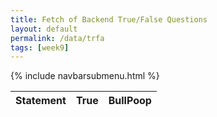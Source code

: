 ```yaml
---
title: Fetch of Backend True/False Questions
layout: default
permalink: /data/trfa
tags: [week9]
---
```


{% include navbarsubmenu.html %}

<!-- HTML table fragment for page -->
<table>
  <thead>
  <tr>
    <th>Statement</th>
    <th>True</th>
    <th>BullPoop</th>
  </tr>
  </thead>
  <tbody id="result">
    <!-- javascript generated data -->
  </tbody>
</table>

<!-- Script is layed out in a sequence (without a function) and will execute when page is loaded -->
<script>

  // prepare HTML defined "result" container for new output
  const resultContainer = document.getElementById("result");

  // keys for joke reactions
  const TRUE = "true";
  const BULLPOOP = "false";

  // prepare fetch urls
  const url = "http://127.0.0.1:5000/api/trfa";
  const like_url = url + "/like/";  // haha reaction
  const worst_url = url + "/worst/";  // boohoo reaction

  // prepare fetch GET options
  const options = {
    method: 'GET', // *GET, POST, PUT, DELETE, etc.
    mode: 'cors', // no-cors, *cors, same-origin
    cache: 'default', // *default, no-cache, reload, force-cache, only-if-cached
    credentials: 'omit', // include, *same-origin, omit
    headers: {
      'Content-Type': 'application/json'
      // 'Content-Type': 'application/x-www-form-urlencoded',
    },
  };
  // prepare fetch PUT options, clones with JS Spread Operator (...)
  const put_options = {...options, method: 'PUT'}; // clones and replaces method

  // fetch the API
  fetch(url, options)
    // response is a RESTful "promise" on any successful fetch
    .then(response => {
      // check for response errors
      if (response.status !== 200) {
          error('GET API response failure: ' + response.status);
          return;
      }
      // valid response will have JSON data
      response.json().then(data => {
          console.log(data);
          for (const row of data) {
            // make "tr element" for each "row of data"
            const tr = document.createElement("tr");
            
            // td for joke cell
            const trfa = document.createElement("td");
              trfa.innerHTML = row.id + ". " + row.trfa;  // add fetched data to innerHTML

            // td for haha cell with onclick actions
            const true = document.createElement("td");
              const true_but = document.createElement('button');
              true_but.id = TRUE+row.id   // establishes a HAHA JS id for cell
              true_but.innerHTML = row.true;  // add fetched "haha count" to innerHTML
              true_but.onclick = function () {
                // onclick function call with "like parameters"
                reaction(TRUE, like_url+row.id, true_but.id);  
              };
              true.appendChild(true_but);  // add "haha button" to haha cell

            // td for boohoo cell with onclick actions
            const bullpoop = document.createElement("td");
              const bullpoop_but = document.createElement('button');
              bullpoop_but.id = BULLPOOP+row.id  // establishes a BOOHOO JS id for cell
              bullpoop_but.innerHTML = row.bullpoop;  // add fetched "boohoo count" to innerHTML
              bullpoop_but.onclick = function () {
                // onclick function call with "jeer parameters"
                reaction(BULLPOOP, worst_url+row.id, bullpoop_but.id);  
              };
              bullpoop.appendChild(bullpoop_but);  // add "boohoo button" to boohoo cell
             
            // this builds ALL td's (cells) into tr (row) element
            tr.appendChild(trfa);
            tr.appendChild(true);
            tr.appendChild(bullpoop);

            // this adds all the tr (row) work above to the HTML "result" container
            resultContainer.appendChild(tr);
          }
      })
  })
  // catch fetch errors (ie Nginx ACCESS to server blocked)
  .catch(err => {
    error(err + " " + url);
  });

  // Reaction function to likes or jeers user actions
  function reaction(type, put_url, elemID) {

    // fetch the API
    fetch(put_url, put_options)
    // response is a RESTful "promise" on any successful fetch
    .then(response => {
      // check for response errors
      if (response.status !== 200) {
          error("PUT API response failure: " + response.status)
          return;  // api failure
      }
      // valid response will have JSON data
      response.json().then(data => {
          console.log(data);
          // Likes or Jeers updated/incremented
          if (type === TRUE) // like data element
            document.getElementById(elemID).innerHTML = data.true;  // fetched haha data assigned to haha Document Object Model (DOM)
          else if (type === BULLPOOP) // jeer data element
            document.getElementById(elemID).innerHTML = data.bullpoop;  // fetched boohoo data assigned to boohoo Document Object Model (DOM)
          else
            error("unknown type: " + type);  // should never occur
      })
    })
    // catch fetch errors (ie Nginx ACCESS to server blocked)
    .catch(err => {
      error(err + " " + put_url);
    });
    
  }

  // Something went wrong with actions or responses
  function error(err) {
    // log as Error in console
    console.error(err);
    // append error to resultContainer
    const tr = document.createElement("tr");
    const td = document.createElement("td");
    td.innerHTML = err;
    tr.appendChild(td);
    resultContainer.appendChild(tr);
  }

</script>
